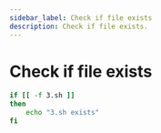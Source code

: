```yaml
---
sidebar_label: Check if file exists
description: Check if file exists.
---
```


# Check if file exists

```bash
if [[ -f 3.sh ]]
then
    echo "3.sh exists"
fi
```
